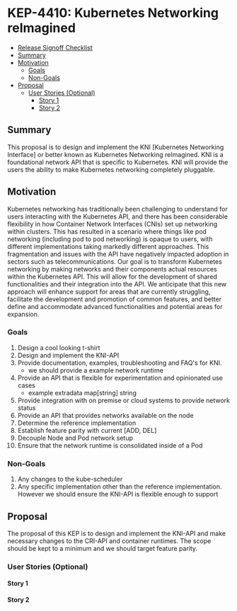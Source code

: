 # KEP-4410: Kubernetes Networking reImagined

<!-- toc -->
- [Release Signoff Checklist](#release-signoff-checklist)
- [Summary](#summary)
- [Motivation](#motivation)
  - [Goals](#goals)
  - [Non-Goals](#non-goals)
- [Proposal](#proposal)
  - [User Stories (Optional)](#user-stories-optional)
    - [Story 1](#story-1)
    - [Story 2](#story-2)
<!-- /toc -->

## Summary

This proposal is to design and implement the KNI [Kubernetes Networking Interface] or better known as Kubernetes Networking reImagined. KNI is a foundational network API that is specific to Kubernetes. KNI will provide the users the ability to make Kubernetes networking completely pluggable. 

## Motivation

Kubernetes networking has traditionally been challenging to understand for users
interacting with the Kubernetes API, and there has been considerable flexibility
in how Container Network Interfaces (CNIs) set up networking within clusters.
This has resulted in a scenario where things like pod networking (including pod
to pod networking) is opaque to users, with different implementations taking
markedly different approaches. This fragmentation and issues with the API have
negatively impacted adoption in sectors such as telecommunications. Our goal is
to transform Kubernetes networking by making networks and their components
actual resources within the Kubernetes API. This will allow for the development
of shared functionalities and their integration into the API. We anticipate that
this new approach will enhance support for areas that are currently struggling,
facilitate the development and promotion of common features, and better define
and accommodate advanced functionalities and potential areas for expansion.

### Goals

1. Design a cool looking t-shirt
2. Design and implement the KNI-API
3. Provide documentation, examples, troubleshooting and FAQ's for KNI.
   * we should provide a example network runtime
4. Provide an API that is flexible for experimentation and opinionated use cases
   * example extradata map[string] string
5. Provide integration with on premise or cloud systems to provide network status
6. Provide an API that provides networks available on the node
7. Determine the reference implementation
8. Establish feature parity with current [ADD, DEL]
9. Decouple Node and Pod network setup
10. Ensure that the network runtime is consolidated inside of a Pod

### Non-Goals

1. Any changes to the kube-scheduler 
2. Any specific implementation other than the reference implementation. However we should ensure the KNI-API is flexible enough to support

## Proposal


The proposal of this KEP is to design and implement the KNI-API and make necessary changes to the CRI-API and container runtimes. The scope should be kept to a minimum and we should target feature parity. 

### User Stories (Optional)

#### Story 1

#### Story 2
